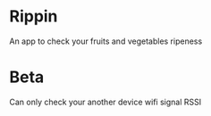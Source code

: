 # Rippin

An app to check your fruits and vegetables ripeness

# Beta
Can only check your another device wifi signal RSSI
